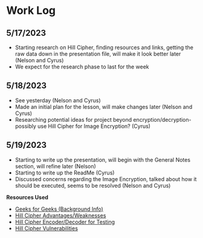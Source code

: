# Work Log

## 5/17/2023
 - Starting research on Hill Cipher, finding resources and links, getting the raw data down in the presentation file, will make it look better later (Nelson and Cyrus)
 - We expect for the research phase to last for the week

## 5/18/2023
 - See yesterday (Nelson and Cyrus)
 - Made an initial plan for the lesson, will make changes later (Nelson and Cyrus)
 - Researching potential ideas for project beyond encryption/decryption- possibly use Hill Cipher for Image Encryption? (Cyrus)

## 5/19/2023
 - Starting to write up the presentation, will begin with the General Notes section, will refine later (Nelson)
 - Starting to write up the ReadMe (Cyrus)
 - Discussed concerns regarding the Image Encryption, talked about how it should be executed, seems to be resolved (Nelson and Cyrus)













**Resources Used**  
- [Geeks for Geeks (Background Info)](https://www.geeksforgeeks.org/hill-cipher/)
- [Hill Cipher Advantages/Weaknesses](https://intellipaat.com/blog/what-is-hill-cipher/?US)
- [Hill Cipher Encoder/Decoder for Testing](https://www.dcode.fr/hill-cipher)
- [Hill Cipher Vulnerabilities](https://www.businessprocessincubator.com/content/what-is-hill-cipher/#:~:text=As%20mentioned%20earlier%2C%20Hill%20Cipher%20has%20a%20proven,follows%20only%20the%20standard%20algebraic%20algorithms%20for%20solutions.)
